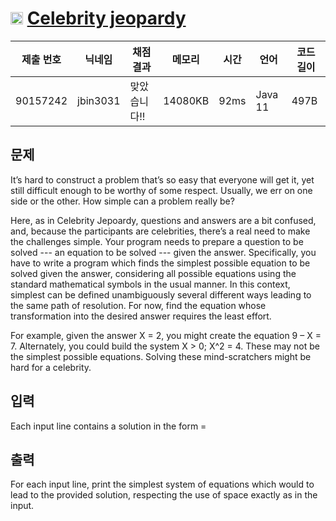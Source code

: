 # <img width="20px"  src="https://d2gd6pc034wcta.cloudfront.net/tier/2.svg" class="solvedac-tier"> [Celebrity jeopardy](https://www.acmicpc.net/problem/3765) 

| 제출 번호 | 닉네임 | 채점 결과 | 메모리 | 시간 | 언어 | 코드 길이 |
|---|---|---|---|---|---|---|
|90157242|jbin3031|맞았습니다!! |14080KB|92ms|Java 11|497B|

## 문제
<p>It’s hard to construct a problem that’s so easy that everyone will get it, yet still difficult enough to be worthy of some respect. Usually, we err on one side or the other. How simple can a problem really be?</p>

<p>Here, as in Celebrity Jepoardy, questions and answers are a bit confused, and, because the participants are celebrities, there’s a real need to make the challenges simple. Your program needs to prepare a question to be solved --- an equation to be solved --- given the answer. Specifically, you have to write a program which finds the simplest possible equation to be solved given the answer, considering all possible equations using the standard mathematical symbols in the usual manner. In this context, simplest can be defined unambiguously several different ways leading to the same path of resolution. For now, find the equation whose transformation into the desired answer requires the least effort.</p>

<p>For example, given the answer X = 2, you might create the equation 9 – X = 7. Alternately, you could build the system X > 0; X^2 = 4. These may not be the simplest possible equations. Solving these mind-scratchers might be hard for a celebrity.</p>

## 입력
<p>Each input line contains a solution in the form =</p>

## 출력
<p>For each input line, print the simplest system of equations which would to lead to the provided solution, respecting the use of space exactly as in the input.</p>

